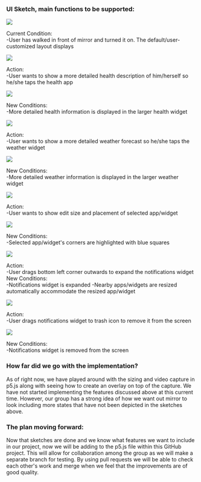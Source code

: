 ### UI Sketch, main functions to be supported:

![](/sketch/default.PNG)

Current Condition: <br>
-User has walked in front of mirror and turned it on. The default/user-customized layout displays

![](/sketch/pressHealthTransition.PNG)

Action: <br>
-User wants to show a more detailed health description of him/herself so he/she taps the health app

![](/sketch/expandedHealth.PNG)

New Conditions: <br>
-More detailed health information is displayed in the larger health widget

![](/sketch/pressWeatherTransition.PNG)

Action: <br>
-User wants to show a more detailed weather forecast so he/she taps the weather widget

![](/sketch/expandedWeather.PNG)

New Conditions: <br>
-More detailed weather information is displayed in the larger weather widget

![](/sketch/pressAndHoldTransition.PNG)

Action: <br>
-User wants to show edit size and placement of selected app/widget

![](/sketch/pressAndHoldDefault.PNG)

New Conditions: <br>
-Selected app/widget's corners are highlighted with blue squares

![](/sketch/resize.PNG)

Action: <br>
-User drags bottom left corner outwards to expand the notifications widget <br>
New Conditions:<br>
-Notifications widget is expanded
-Nearby apps/widgets are resized automatically accommodate the resized app/widget

![](/sketch/dragToTrash.PNG)

Action: <br>
-User drags notifications widget to trash icon to remove it from the screen

![](/sketch/deleted.PNG)

New Conditions: <br>
-Notifications widget is removed from the screen

### How far did we go with the implementation?

As of right now, we have played around with the sizing and video capture in p5.js along with seeing how to create an overlay on top of the capture. We have not started implementing the features discussed above at this current time. However, our group has a strong idea of how we want out mirror to look including more states that have not been depicted in the sketches above.

### The plan moving forward:

Now that sketches are done and we know what features we want to include in our project, now we will be adding to the p5.js file within this GitHub project. This will allow for collaboration among the group as we will make a separate branch for testing. By using pull requests we will be able to check each other's work and merge when we feel that the improvements are of good quality.
